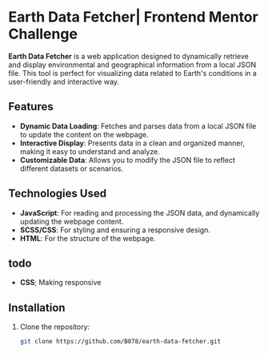 # Earth Data Fetcher| Frontend Mentor Challenge

**Earth Data Fetcher** is a web application designed to dynamically retrieve and display environmental and geographical information from a local JSON file. This tool is perfect for visualizing data related to Earth's conditions in a user-friendly and interactive way.

## Features
- **Dynamic Data Loading**: Fetches and parses data from a local JSON file to update the content on the webpage.
- **Interactive Display**: Presents data in a clean and organized manner, making it easy to understand and analyze.
- **Customizable Data**: Allows you to modify the JSON file to reflect different datasets or scenarios.

## Technologies Used
- **JavaScript**: For reading and processing the JSON data, and dynamically updating the webpage content.
- **SCSS/CSS**: For styling and ensuring a responsive design.
- **HTML**: For the structure of the webpage.

## todo
- **CSS**; Making responsive
  

## Installation
1. Clone the repository:
   ```bash
   git clone https://github.com/B078/earth-data-fetcher.git
